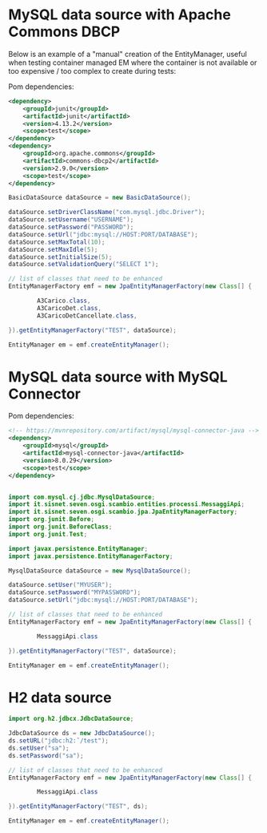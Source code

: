 

# MySQL data source with Apache Commons DBCP

Below is an example of a "manual" creation of the EntityManager, useful when testing container managed EM where the container is not available or too expensive / too complex to create during tests:

Pom dependencies:

```xml
<dependency>
	<groupId>junit</groupId>
	<artifactId>junit</artifactId>
	<version>4.13.2</version>
	<scope>test</scope>
</dependency>
<dependency>
	<groupId>org.apache.commons</groupId>
	<artifactId>commons-dbcp2</artifactId>
	<version>2.9.0</version>
	<scope>test</scope>
</dependency>
```

```java
BasicDataSource dataSource = new BasicDataSource();

dataSource.setDriverClassName("com.mysql.jdbc.Driver");
dataSource.setUsername("USERNAME");
dataSource.setPassword("PASSWORD");
dataSource.setUrl("jdbc:mysql://HOST:PORT/DATABASE");
dataSource.setMaxTotal(10);
dataSource.setMaxIdle(5);
dataSource.setInitialSize(5);
dataSource.setValidationQuery("SELECT 1");

// list of classes that need to be enhanced
EntityManagerFactory emf = new JpaEntityManagerFactory(new Class[] {

		A3Carico.class,
		A3CaricoDet.class,
		A3CaricoDetCancellate.class,

}).getEntityManagerFactory("TEST", dataSource);

EntityManager em = emf.createEntityManager();
```


# MySQL data source with MySQL Connector

Pom dependencies:

```xml
<!-- https://mvnrepository.com/artifact/mysql/mysql-connector-java -->
<dependency>
    <groupId>mysql</groupId>
    <artifactId>mysql-connector-java</artifactId>
    <version>8.0.29</version>
	<scope>test</scope>
</dependency>
```


```java

import com.mysql.cj.jdbc.MysqlDataSource;
import it.sisnet.seven.osgi.scambio.entities.processi.MessaggiApi;
import it.sisnet.seven.osgi.scambio.jpa.JpaEntityManagerFactory;
import org.junit.Before;
import org.junit.BeforeClass;
import org.junit.Test;

import javax.persistence.EntityManager;
import javax.persistence.EntityManagerFactory;

MysqlDataSource dataSource = new MysqlDataSource();

dataSource.setUser("MYUSER");
dataSource.setPassword("MYPASSWORD");
dataSource.setUrl("jdbc:mysql://HOST:PORT/DATABASE");

// list of classes that need to be enhanced
EntityManagerFactory emf = new JpaEntityManagerFactory(new Class[] {

		MessaggiApi.class

}).getEntityManagerFactory("TEST", dataSource);

EntityManager em = emf.createEntityManager();

```


# H2 data source

```java
import org.h2.jdbcx.JdbcDataSource;

JdbcDataSource ds = new JdbcDataSource();
ds.setURL("jdbc:h2:˜/test");
ds.setUser("sa");
ds.setPassword("sa");

// list of classes that need to be enhanced
EntityManagerFactory emf = new JpaEntityManagerFactory(new Class[] {

		MessaggiApi.class

}).getEntityManagerFactory("TEST", ds);

EntityManager em = emf.createEntityManager();

```